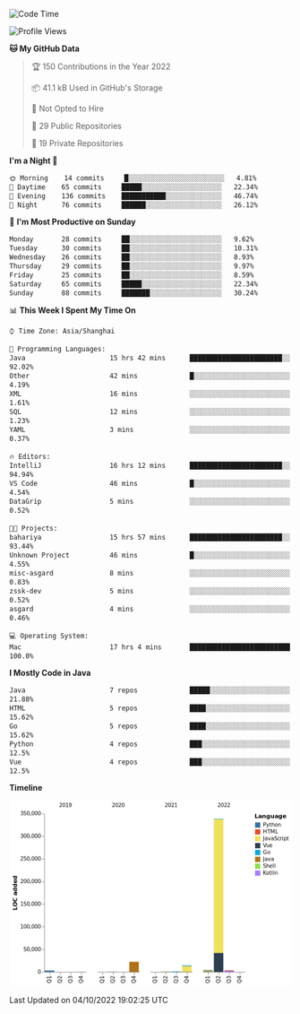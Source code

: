 <!--START_SECTION:waka-->
![Code Time](http://img.shields.io/badge/Code%20Time-1%2C232%20hrs%2037%20mins-blue)

![Profile Views](http://img.shields.io/badge/Profile%20Views-0-blue)

**🐱 My GitHub Data** 

> 🏆 150 Contributions in the Year 2022
 > 
> 📦 41.1 kB Used in GitHub's Storage 
 > 
> 🚫 Not Opted to Hire
 > 
> 📜 29 Public Repositories 
 > 
> 🔑 19 Private Repositories  
 > 
**I'm a Night 🦉** 

```text
🌞 Morning    14 commits     █░░░░░░░░░░░░░░░░░░░░░░░░   4.81% 
🌆 Daytime    65 commits     █████░░░░░░░░░░░░░░░░░░░░   22.34% 
🌃 Evening    136 commits    ███████████░░░░░░░░░░░░░░   46.74% 
🌙 Night      76 commits     ██████░░░░░░░░░░░░░░░░░░░   26.12%

```
📅 **I'm Most Productive on Sunday** 

```text
Monday       28 commits     ██░░░░░░░░░░░░░░░░░░░░░░░   9.62% 
Tuesday      30 commits     ██░░░░░░░░░░░░░░░░░░░░░░░   10.31% 
Wednesday    26 commits     ██░░░░░░░░░░░░░░░░░░░░░░░   8.93% 
Thursday     29 commits     ██░░░░░░░░░░░░░░░░░░░░░░░   9.97% 
Friday       25 commits     ██░░░░░░░░░░░░░░░░░░░░░░░   8.59% 
Saturday     65 commits     █████░░░░░░░░░░░░░░░░░░░░   22.34% 
Sunday       88 commits     ███████░░░░░░░░░░░░░░░░░░   30.24%

```


📊 **This Week I Spent My Time On** 

```text
⌚︎ Time Zone: Asia/Shanghai

💬 Programming Languages: 
Java                     15 hrs 42 mins      ███████████████████████░░   92.02% 
Other                    42 mins             █░░░░░░░░░░░░░░░░░░░░░░░░   4.19% 
XML                      16 mins             ░░░░░░░░░░░░░░░░░░░░░░░░░   1.61% 
SQL                      12 mins             ░░░░░░░░░░░░░░░░░░░░░░░░░   1.23% 
YAML                     3 mins              ░░░░░░░░░░░░░░░░░░░░░░░░░   0.37%

🔥 Editors: 
IntelliJ                 16 hrs 12 mins      ███████████████████████░░   94.94% 
VS Code                  46 mins             █░░░░░░░░░░░░░░░░░░░░░░░░   4.54% 
DataGrip                 5 mins              ░░░░░░░░░░░░░░░░░░░░░░░░░   0.52%

🐱‍💻 Projects: 
bahariya                 15 hrs 57 mins      ███████████████████████░░   93.44% 
Unknown Project          46 mins             █░░░░░░░░░░░░░░░░░░░░░░░░   4.55% 
misc-asgard              8 mins              ░░░░░░░░░░░░░░░░░░░░░░░░░   0.83% 
zssk-dev                 5 mins              ░░░░░░░░░░░░░░░░░░░░░░░░░   0.52% 
asgard                   4 mins              ░░░░░░░░░░░░░░░░░░░░░░░░░   0.46%

💻 Operating System: 
Mac                      17 hrs 4 mins       █████████████████████████   100.0%

```

**I Mostly Code in Java** 

```text
Java                     7 repos             █████░░░░░░░░░░░░░░░░░░░░   21.88% 
HTML                     5 repos             ████░░░░░░░░░░░░░░░░░░░░░   15.62% 
Go                       5 repos             ████░░░░░░░░░░░░░░░░░░░░░   15.62% 
Python                   4 repos             ███░░░░░░░░░░░░░░░░░░░░░░   12.5% 
Vue                      4 repos             ███░░░░░░░░░░░░░░░░░░░░░░   12.5%

```


**Timeline**

![Chart not found](https://raw.githubusercontent.com/youtiaoguagua/youtiaoguagua/master/charts/bar_graph.png) 


 Last Updated on 04/10/2022 19:02:25 UTC
<!--END_SECTION:waka-->